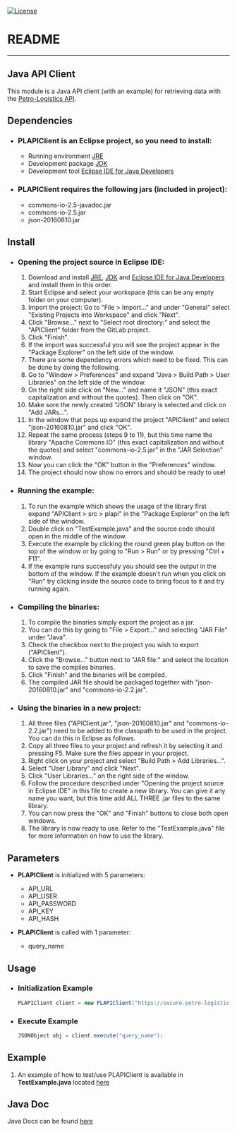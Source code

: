 [![License](https://img.shields.io/github/license/petro-logistics/petro-api-java.svg)](LICENSE)
# README
---

## Java API Client
This module is a Java API client (with an example) for retrieving data with the [Petro-Logistics API](https://secure.petro-logistics.com/client/api).


## Dependencies
- ### PLAPIClient is an Eclipse project, so you need to install:
    - Running environment [JRE](https://www.oracle.com/technetwork/java/javase/downloads/jre8-downloads-2133155.html)
    - Development package [JDK](https://www.oracle.com/technetwork/java/javase/downloads/jdk11-downloads-5066655.html)
    - Development tool [Eclipse IDE for Java Developers](https://www.eclipse.org/downloads/packages/release/2019-06/r/eclipse-ide-java-developers)


- ### PLAPIClient requires the following jars (included in project):
    - commons-io-2.5-javadoc.jar
    - commons-io-2.5.jar
    - json-20160810.jar


## Install
- ### Opening the project source in Eclipse IDE:
    1. Download and install [JRE](https://www.oracle.com/technetwork/java/javase/downloads/jre8-downloads-2133155.html), [JDK](https://www.oracle.com/technetwork/java/javase/downloads/jdk11-downloads-5066655.html) and [Eclipse IDE for Java Developers](https://www.eclipse.org/downloads/packages/release/2019-06/r/eclipse-ide-java-developers) and install them in this order.
    2. Start Eclipse and select your workspace (this can be any empty folder on your computer).
    3. Import the project: Go to "File > Import..." and under "General" select "Existing Projects into Workspace" and click "Next".
    4. Click "Browse..." next to "Select root directory:" and select the "APIClient" folder from the GitLab project.
    5. Click "Finish".
    6. If the import was successful you will see the project appear in the "Package Explorer" on the left side of the window.
    7. There are some dependency errors which need to be fixed. This can be done by doing the following.
    8. Go to "Window > Preferences" and expand "Java > Build Path > User Libraries" on the left side of the window.
    9. On the right side click on "New..." and name it "JSON" (this exact capitalization and without the quotes). Then click on "OK".
    10. Make sore the newly created "JSON" library is selected and click on "Add JARs...".
    11. In the window that pops up expand the project "APIClient" and select "json-20160810.jar" and click "OK".
    12. Repeat the same process (steps 9 to 11), but this time name the library "Apache Commons IO" (this exact capitalization and without the quotes) and select "commons-io-2.5.jar" in the "JAR Selection" window.
    13. Now you can click the "OK" button in the "Preferences" window.
    14. The project should now show no errors and should be ready to use!
 
- ### Running the example:
    1. To run the example which shows the usage of the library first expand "APIClient > src > plapi" in the "Package Explorer" on the left side of the window.
    2. Double click on "TestExample.java" and the source code should open in the middle of the window.
    3. Execute the example by clicking the round green play button on the top of the window or by going to "Run > Run" or by pressing "Ctrl + F11".
    4. If the example runs successfuly you should see the output in the bottom of the window. If the example doesn't run when you click on "Run" try clicking inside the source code to bring focus to it and try running again.
 
- ### Compiling the binaries:
    1. To compile the binaries simply export the project as a jar.
    2. You can do this by going to "File > Export..." and selecting "JAR File" under "Java".
    3. Check the checkbox next to the project you wish to export ("APIClient").
    4. Click the "Browse..." button next to "JAR file:" and select the location to save the compiles binaries.
    5. Click "Finish" and the binaries will be compiled.
    6. The compiled JAR file should be packaged together with "json-20160810.jar" and "commons-io-2.2.jar".

- ### Using the binaries in a new project:
    1. All three files ("APIClient.jar", "json-20160810.jar" and "commons-io-2.2.jar") need to be added to the classpath to be used in the project. You can do this in Eclipse as follows.
    2. Copy all three files to your project and refresh it by selecting it and pressing F5. Make sure the files appear in your project.
    3. Right click on your project and select "Build Path > Add Libraries...".
    4. Select "User Library" and click "Next".
    5. Click "User Libraries..." on the right side of the window.
    6. Follow the procedure described under "Opening the project source in Eclipse IDE" in this file to create a new library. You can give it any name you want, but this time add ALL THREE .jar files to the same library.
    7. You can now press the "OK" and "Finish" buttons to close both open windows.
    8. The library is now ready to use. Refer to the "TestExample.java" file for more information on how to use the library.


## Parameters
- **PLAPIClient** is initialized with 5 parameters:
    - API_URL
    - API_USER
    - API_PASSWORD
    - API_KEY
    - API_HASH


- **PLAPIClient** is called with 1 parameter:
    - query_name


## Usage
- ### Initialization Example
    ```java
    PLAPIClient client = new PLAPIClient("https://secure.petro-logistics.com/api/v3/requested_report_type", "your_api_key", "your_api_hash", "your_http_user", "your_http_password");
    ```


- ### Execute Example
    ```java
    JSONObject obj = client.execute("query_name");
    ```


## Example
1. An example of how to test/use PLAPIClient is available in **TestExample.java** located [here](APIClient/src/plapi/TestExample.java)


## Java Doc
Java Docs can be found [here](APIClient/doc/)
